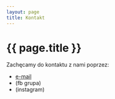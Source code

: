 ```yaml
---
layout: page
title: Kontakt
---
```


<h1> {{ page.title }} </h1>

Zachęcamy do kontaktu z nami poprzez: 

* <a href="samorzadzsmeie@gmail.com">e-mail</a>
* (fb grupa)
* (instagram)